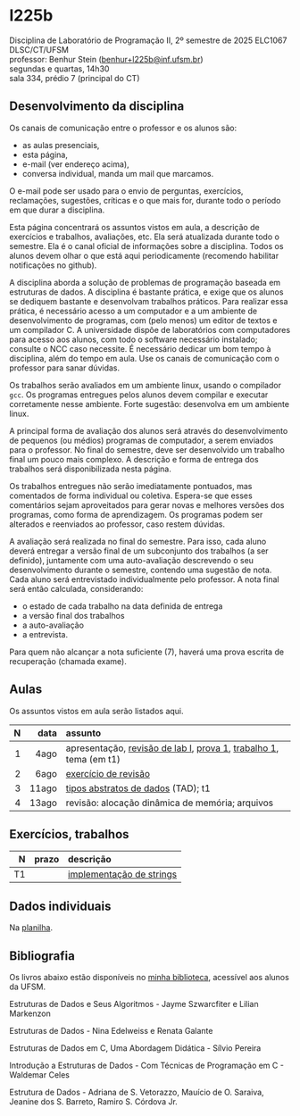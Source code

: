 # l225b

Disciplina de Laboratório de Programação II, 2º semestre de 2025
ELC1067 DLSC/CT/UFSM\
professor: Benhur Stein ([benhur+l225b@inf.ufsm.br](mailto:benhur%2bl225b@inf.ufsm.br))\
segundas e quartas, 14h30\
sala 334, prédio 7 (principal do CT)

## Desenvolvimento da disciplina

Os canais de comunicação entre o professor e os alunos são:
- as aulas presenciais,
- esta página,
- e-mail (ver endereço acima),
- conversa individual, manda um mail que marcamos.

O e-mail pode ser usado para o envio de perguntas, exercícios, reclamações, sugestões, críticas e o que mais for, durante todo o período em que durar a disciplina.

Esta página concentrará os assuntos vistos em aula, a descrição de exercícios e trabalhos, avaliações, etc. Ela será atualizada durante todo o semestre. Ela é o canal oficial de informações sobre a disciplina. Todos os alunos devem olhar o que está aqui periodicamente (recomendo habilitar notificações no github).

A disciplina aborda a solução de problemas de programação baseada em estruturas de dados.
A disciplina é bastante prática, e exige que os alunos se dediquem bastante e desenvolvam trabalhos práticos.
Para realizar essa prática, é necessário acesso a um computador e a um ambiente de desenvolvimento de programas, com (pelo menos) um editor de textos e um compilador C.
A universidade dispõe de laboratórios com computadores para acesso aos alunos, com todo o software necessário instalado; consulte o NCC caso necessite.
É necessário dedicar um bom tempo à disciplina, além do tempo em aula. 
Use os canais de comunicação com o professor para sanar dúvidas.

Os trabalhos serão avaliados em um ambiente linux, usando o compilador `gcc`. Os programas entregues pelos alunos devem compilar e executar corretamente nesse ambiente.
Forte sugestão: desenvolva em um ambiente linux.

A principal forma de avaliação dos alunos será através do desenvolvimento de pequenos (ou médios) programas de computador, a serem enviados para o professor. No final do semestre, deve ser desenvolvido um trabalho final um pouco mais complexo.
A descrição e forma de entrega dos trabalhos será disponibilizada nesta página.

Os trabalhos entregues não serão imediatamente pontuados, mas comentados de forma individual ou coletiva.
Espera-se que esses comentários sejam aproveitados para gerar novas e melhores versões dos programas, como forma de aprendizagem. 
Os programas podem ser alterados e reenviados ao professor, caso restem dúvidas.

A avaliação será realizada no final do semestre.
Para isso, cada aluno deverá entregar a versão final de um subconjunto dos trabalhos (a ser definido), juntamente com uma auto-avaliação descrevendo o seu desenvolvimento durante o semestre, contendo uma sugestão de nota.
Cada aluno será entrevistado individualmente pelo professor. A nota final será então calculada, considerando:
- o estado de cada trabalho na data definida de entrega
- a versão final dos trabalhos
- a auto-avaliação
- a entrevista.

Para quem não alcançar a nota suficiente (7), haverá uma prova escrita de recuperação (chamada exame).

##  Aulas 

Os assuntos vistos em aula serão listados aqui.

|    N |   data | assunto
| ---: | -----: | :--------
|    1 |   4ago | apresentação, [revisão de lab I](Assuntos/lab1.md), [prova 1](Complementos/r1.md), [trabalho 1](Trabalhos/t1), tema (em t1)
|    2 |   6ago | [exercício de revisão](Aulas/a2.md)
|    3 |  11ago | [tipos abstratos de dados](Assuntos/tad.md) (TAD); t1
|    4 |  13ago | revisão: alocação dinâmica de memória; arquivos

## Exercícios, trabalhos

|     N |     prazo | descrição
| ----: | --------: | :-----------
|    T1 |           | [implementação de strings](Trabalhos/t1)

## Dados individuais

Na [planilha](https://docs.google.com/spreadsheets/d/1xBdLXID03J-N9uPoaCywutAShOdyLN_fFFh9HcTSQA0/edit?usp=sharing).

## Bibliografia

Os livros abaixo estão disponíveis no [minha biblioteca](https://www.ufsm.br/orgaos-suplementares/biblioteca/e-books-2/), acessível aos alunos da UFSM.

Estruturas de Dados e Seus Algoritmos - Jayme Szwarcfiter e Lilian Markenzon

Estruturas de Dados - Nina Edelweiss e Renata Galante

Estruturas de Dados em C, Uma Abordagem Didática - Sílvio Pereira

Introdução a Estruturas de Dados - Com Técnicas de Programação em C - Waldemar Celes

Estrutura de Dados - Adriana de S. Vetorazzo, Mauício de O. Saraiva, Jeanine dos S. Barreto, Ramiro S. Córdova Jr.
